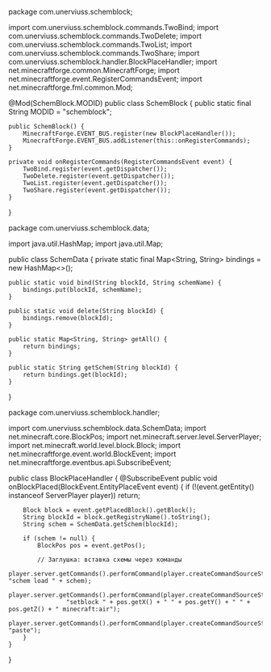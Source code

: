 package com.unerviuss.schemblock;

import com.unerviuss.schemblock.commands.TwoBind;
import com.unerviuss.schemblock.commands.TwoDelete;
import com.unerviuss.schemblock.commands.TwoList;
import com.unerviuss.schemblock.commands.TwoShare;
import com.unerviuss.schemblock.handler.BlockPlaceHandler;
import net.minecraftforge.common.MinecraftForge;
import net.minecraftforge.event.RegisterCommandsEvent;
import net.minecraftforge.fml.common.Mod;

@Mod(SchemBlock.MODID)
public class SchemBlock {
    public static final String MODID = "schemblock";

    public SchemBlock() {
        MinecraftForge.EVENT_BUS.register(new BlockPlaceHandler());
        MinecraftForge.EVENT_BUS.addListener(this::onRegisterCommands);
    }

    private void onRegisterCommands(RegisterCommandsEvent event) {
        TwoBind.register(event.getDispatcher());
        TwoDelete.register(event.getDispatcher());
        TwoList.register(event.getDispatcher());
        TwoShare.register(event.getDispatcher());
    }
}

package com.unerviuss.schemblock.data;

import java.util.HashMap;
import java.util.Map;

public class SchemData {
    private static final Map<String, String> bindings = new HashMap<>();

    public static void bind(String blockId, String schemName) {
        bindings.put(blockId, schemName);
    }

    public static void delete(String blockId) {
        bindings.remove(blockId);
    }

    public static Map<String, String> getAll() {
        return bindings;
    }

    public static String getSchem(String blockId) {
        return bindings.get(blockId);
    }
}

package com.unerviuss.schemblock.handler;

import com.unerviuss.schemblock.data.SchemData;
import net.minecraft.core.BlockPos;
import net.minecraft.server.level.ServerPlayer;
import net.minecraft.world.level.block.Block;
import net.minecraftforge.event.world.BlockEvent;
import net.minecraftforge.eventbus.api.SubscribeEvent;

public class BlockPlaceHandler {
    @SubscribeEvent
    public void onBlockPlaced(BlockEvent.EntityPlaceEvent event) {
        if (!(event.getEntity() instanceof ServerPlayer player)) return;

        Block block = event.getPlacedBlock().getBlock();
        String blockId = block.getRegistryName().toString();
        String schem = SchemData.getSchem(blockId);

        if (schem != null) {
            BlockPos pos = event.getPos();

            // Заглушка: вставка схемы через команды
            player.server.getCommands().performCommand(player.createCommandSourceStack(), "schem load " + schem);
            player.server.getCommands().performCommand(player.createCommandSourceStack(),
                    "setblock " + pos.getX() + " " + pos.getY() + " " + pos.getZ() + " minecraft:air");
            player.server.getCommands().performCommand(player.createCommandSourceStack(), "paste");
        }
    }
}
